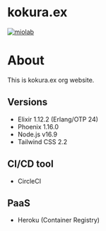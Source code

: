 # kokura.ex

[![miolab](https://circleci.com/gh/miolab/kokuraex.svg?style=svg)](https://github.com/miolab/kokuraex)

# About

This is kokura.ex org website.

## Versions

- Elixir 1.12.2 (Erlang/OTP 24)
- Phoenix 1.16.0
- Node.js v16.9
- Tailwind CSS 2.2

## CI/CD tool

- CircleCI

## PaaS

- Heroku (Container Registry)
